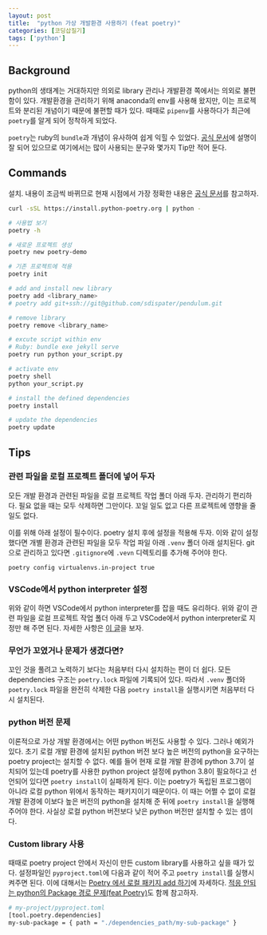 ```yaml
---
layout: post
title:  "python 가상 개발환경 사용하기 (feat poetry)"
categories: [코딩삽질기]
tags: ['python']
---
```


## Background

python의 생태계는 거대하지만 의외로 library 관리나 개발환경 쪽에서는 의외로 불편함이 있다. 개발환경을 관리하기 위해 anaconda의 env를 사용해 왔지만, 이는 프로젝트와 분리된 개념이기 때문에 불편할 때가 있다. 때때로 `pipenv`를 사용하다가 최근에 `poetry`를 알게 되어 정착하게 되었다. 

`poetry`는 ruby의 `bundle`과 개념이 유사하여 쉽게 익힐 수 있었다. [공식 문서](https://python-poetry.org/)에 설명이 잘 되어 있으므로 여기에서는 많이 사용되는 문구와 몇가지 Tip만 적어 둔다. 

## Commands

설치. 내용이 조금씩 바뀌므로 현재 시점에서 가장 정확한 내용은 [공식 문서](https://python-poetry.org/docs/#installing-with-the-official-installer)를 참고하자. 

```bash
curl -sSL https://install.python-poetry.org | python -
```

```bash
# 사용법 보기
poetry -h
```

```bash
# 새로운 프로젝트 생성
poetry new poetry-demo

# 기존 프로젝트에 적용
poetry init
```

```bash
# add and install new library
poetry add <library_name>
# poetry add git+ssh://git@github.com/sdispater/pendulum.git

# remove library
poetry remove <library_name>
```


```bash
# excute script within env
# Ruby: bundle exe jekyll serve
poetry run python your_script.py

# activate env
poetry shell
python your_script.py
```

```bash
# install the defined dependencies
poetry install

# update the dependencies
poetry update
```

## Tips

### 관련 파일을 로컬 프로젝트 폴더에 넣어 두자

모든 개발 환경과 관련된 파일을 로컬 프로젝트 작업 폴더 아래 두자. 관리하기 편리하다. 필요 없을 때는 모두 삭제하면 그만이다. 꼬일 일도 없고 다른 프로젝트에 영향을 줄 일도 없다. 

이를 위해 아래 설정이 필수이다. poetry 설치 후에 설정을 적용해 두자. 이와 같이 설정했다면 개별 환경과 관련된 파일을 모두 작업 파일 아래 `.venv` 폴더 아래 설치된다. git으로 관리하고 있다면 `.gitignore`에 `.vevn` 디렉토리를 추가해 주어야 한다. 

```
poetry config virtualenvs.in-project true
```

### VSCode에서 python interpreter 설정

위와 같이 하면 VSCode에서 python interpreter를 잡을 때도 유리하다. 위와 같이 관련 파일을 로컬 프로젝트 작업 폴더 아래 두고 VSCode에서 python interpreter로 지정만 해 주면 된다. 자세한 사항은 [이 글](https://amazingguni.medium.com/python-poetry%EB%A5%BC-%EC%82%AC%EC%9A%A9%ED%95%98%EB%8A%94-%ED%94%84%EB%A1%9C%EC%A0%9D%ED%8A%B8%EB%A5%BC-vscode%EC%97%90%EC%84%9C-%EA%B0%9C%EB%B0%9C%ED%95%A0-%EB%95%8C-interpreter%EB%A5%BC-%EC%9E%A1%EB%8A%94-%EB%B0%A9%EB%B2%95-e1806f093e6d)을 보자. 

### 무언가 꼬였거나 문제가 생겼다면? 

꼬인 것을 풀려고 노력하기 보다는 처음부터 다시 설치하는 편이 더 쉽다. 모든 dependencies 구조는 `poetry.lock` 파일에 기록되어 있다. 따라서 `.venv` 폴더와 `poetry.lock` 파일을 완전히 삭제한 다음 `poetry install`을 실행시키면 처음부터 다시 설치된다. 

### python 버전 문제

이론적으로 가상 개발 환경에서는 어떤 python 버전도 사용할 수 있다. 그러나 예외가 있다. 초기 로컬 개발 환경에 설치된 python 버전 보다 높은 버전의 python을 요구하는 poetry project는 설치할 수 없다. 예를 들어 현재 로컬 개발 환경에 python 3.7이 설치되어 있는데 poetry를 사용한 python project 설정에 python 3.8이 필요하다고 선언되어 있다면 `poetry install`이 실패하게 된다. 이는 poetry가 독립된 프로그램이 아니라 로컬 python 위에서 동작하는 패키지이기 때문이다. 이 때는 어쩔 수 없이 로컬 개발 환경에 이보다 높은 버전의 python을 설치해 준 뒤에 `poetry install`을 실행해 주어야 한다. 사실상 로컬 python 버전보다 낮은 python 버전만 설치할 수 있는 셈이다.

### Custom library 사용

때때로 poetry project 안에서 자신이 만든 custom library를 사용하고 싶을 때가 있다. 설정파일인 `pyproject.toml`에 다음과 같이 적어 주고 `poetry install`를 실행시켜주면 된다. 이에 대해서는 [Poetry 에서 로컬 패키지 add 하기](https://dailyheumsi.tistory.com/251)에 자세하다. [적응 안되는 python의 Package 경로 문제(feat Poetry)](http://pinedance.github.io/blog/2023/01/16/import-package-path-problem-in-python)도 함께 참고하자.

```bash
# my-project/pyproject.toml
[tool.poetry.dependencies]
my-sub-package = { path = "./dependencies_path/my-sub-package" }
```

